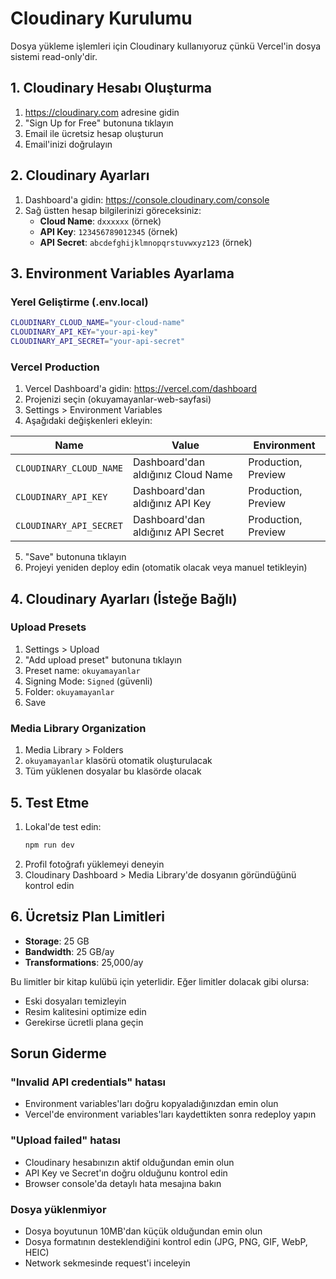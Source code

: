 # Cloudinary Kurulumu

Dosya yükleme işlemleri için Cloudinary kullanıyoruz çünkü Vercel'in dosya sistemi read-only'dir.

## 1. Cloudinary Hesabı Oluşturma

1. https://cloudinary.com adresine gidin
2. "Sign Up for Free" butonuna tıklayın
3. Email ile ücretsiz hesap oluşturun
4. Email'inizi doğrulayın

## 2. Cloudinary Ayarları

1. Dashboard'a gidin: https://console.cloudinary.com/console
2. Sağ üstten hesap bilgilerinizi göreceksiniz:
   - **Cloud Name**: `dxxxxxx` (örnek)
   - **API Key**: `123456789012345` (örnek)
   - **API Secret**: `abcdefghijklmnopqrstuvwxyz123` (örnek)

## 3. Environment Variables Ayarlama

### Yerel Geliştirme (.env.local)

```bash
CLOUDINARY_CLOUD_NAME="your-cloud-name"
CLOUDINARY_API_KEY="your-api-key"
CLOUDINARY_API_SECRET="your-api-secret"
```

### Vercel Production

1. Vercel Dashboard'a gidin: https://vercel.com/dashboard
2. Projenizi seçin (okuyamayanlar-web-sayfasi)
3. Settings > Environment Variables
4. Aşağıdaki değişkenleri ekleyin:

| Name | Value | Environment |
|------|-------|-------------|
| `CLOUDINARY_CLOUD_NAME` | Dashboard'dan aldığınız Cloud Name | Production, Preview |
| `CLOUDINARY_API_KEY` | Dashboard'dan aldığınız API Key | Production, Preview |
| `CLOUDINARY_API_SECRET` | Dashboard'dan aldığınız API Secret | Production, Preview |

5. "Save" butonuna tıklayın
6. Projeyi yeniden deploy edin (otomatik olacak veya manuel tetikleyin)

## 4. Cloudinary Ayarları (İsteğe Bağlı)

### Upload Presets

1. Settings > Upload
2. "Add upload preset" butonuna tıklayın
3. Preset name: `okuyamayanlar`
4. Signing Mode: `Signed` (güvenli)
5. Folder: `okuyamayanlar`
6. Save

### Media Library Organization

1. Media Library > Folders
2. `okuyamayanlar` klasörü otomatik oluşturulacak
3. Tüm yüklenen dosyalar bu klasörde olacak

## 5. Test Etme

1. Lokal'de test edin:
   ```bash
   npm run dev
   ```
2. Profil fotoğrafı yüklemeyi deneyin
3. Cloudinary Dashboard > Media Library'de dosyanın göründüğünü kontrol edin

## 6. Ücretsiz Plan Limitleri

- **Storage**: 25 GB
- **Bandwidth**: 25 GB/ay
- **Transformations**: 25,000/ay

Bu limitler bir kitap kulübü için yeterlidir. Eğer limitler dolacak gibi olursa:
- Eski dosyaları temizleyin
- Resim kalitesini optimize edin
- Gerekirse ücretli plana geçin

## Sorun Giderme

### "Invalid API credentials" hatası
- Environment variables'ları doğru kopyaladığınızdan emin olun
- Vercel'de environment variables'ları kaydettikten sonra redeploy yapın

### "Upload failed" hatası
- Cloudinary hesabınızın aktif olduğundan emin olun
- API Key ve Secret'ın doğru olduğunu kontrol edin
- Browser console'da detaylı hata mesajına bakın

### Dosya yüklenmiyor
- Dosya boyutunun 10MB'dan küçük olduğundan emin olun
- Dosya formatının desteklendiğini kontrol edin (JPG, PNG, GIF, WebP, HEIC)
- Network sekmesinde request'i inceleyin
